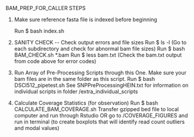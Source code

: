 <summary>BAM_PREP_FOR_CALLER STEPS</summary>

1.	Make sure reference fasta file is indexed before beginning
    <summary>Run $ bash index.sh </summary>

2.	SANITY CHECK -- Check output errors and file sizes
  	Run $ ls -l (Go to each subdirectory and check for abnormal bam file sizes)
  	Run $ bash BAM_CHECK.sh *.bam 
  	Run $ less bam.txt (Check the bam.txt output from code above for error codes)

3.	Run Array of Pre-Processing Scripts through this One. Make sure your bam files are in the same folder as this script.
  	Run $ bash DSCI512_pipetest.sh
        See SNPPreProcessingHEIN.txt for information on individual scripts in folder /extra_individual_scripts
4.	Calculate Coverage Statistics (for observation)
  	Run $ bash CALCULATE_BAM_COVERAGE.sh 
  	Transfer gzipped bed file to local computer and run through Rstudio OR go to /COVERAGE_FIGURES and run in terminal (to create boxplots that will identify read count outliers and modal values)


